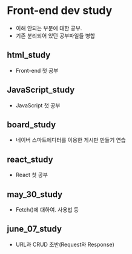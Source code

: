 # Front-end dev study
- 이해 안되는 부분에 대한 공부.
- 기존 분리되어 있던 공부파일들 병합

## html_study
- Front-end 첫 공부

## JavaScript_study
- JavaScript 첫 공부

## board_study
- 네이버 스마트에디터를 이용한 게시판 만들기 연습

## react_study
- React 첫 공부

## may_30_study
- Fetch()에 대하여. 사용법 등 

## june_07_study
- URL과 CRUD 초반(Request와 Response)